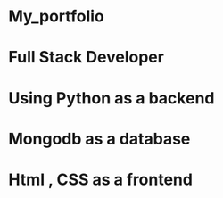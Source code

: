 # My_portfolio
# Full Stack Developer
# Using Python as a backend

# Mongodb as a database
# Html , CSS as a frontend